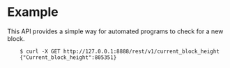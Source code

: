 # Example

This API provides a simple way for automated programs to check for a new block.

        $ curl -X GET http://127.0.0.1:8888/rest/v1/current_block_height
        {"Current_block_height":805351}

